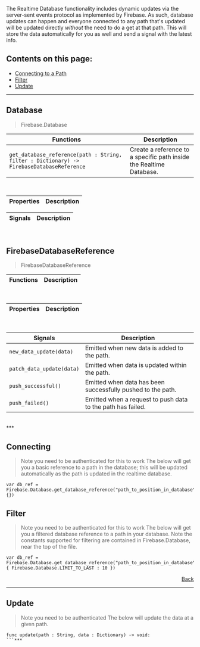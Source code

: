 The Realtime Database functionality includes dynamic updates via the server-sent events protocol as implemented by Firebase. As such, database updates can happen and everyone connected to any path that's updated will be updated directly *without* the need to do a get at that path. This will store the data automatically for you as well and send a signal with the latest info.


## Contents on this page:
- [Connecting to a Path](https://github.com/GodotNuts/GodotFirebase/wiki/RealtimeDatabase#Connecting)
- [Filter](https://github.com/GodotNuts/GodotFirebase/wiki/RealtimeDatabase#Filter)
- [Update](https://github.com/GodotNuts/GodotFirebase/wiki/RealtimeDatabase#Update)

***
## Database
> Firebase.Database

|Functions|Description|
|-|-|
|`get_database_reference(path : String, filter : Dictionary) -> FirebaseDatabaseReference`|Create a reference to a specific path inside the Realtime Database.|
<br/>

|Properties|Description|
|-|-|

|Signals|Description|
|-|-|
<br/>

## FirebaseDatabaseReference
> FirebaseDatabaseReference

|Functions|Description|
|-|-|
<br/>

|Properties|Description|
|-|-|
<br/>

|Signals|Description|
|-|-|
|`new_data_update(data)`|Emitted when new data is added to the path.|
|`patch_data_update(data)`|Emitted when data is updated within the path.|
|`push_successful()`|Emitted when data has been successfully pushed to the path.|
|`push_failed()`|Emitted when a request to push data to the path has failed.|
<br/>
***

## Connecting
> Note you need to be authenticated for this to work
The below will get you a basic reference to a path in the database; this will be updated automatically as the path is updated in the realtime database.
```gdscript
var db_ref = Firebase.Database.get_database_reference("path_to_position_in_database", {})
```

## Filter
> Note you need to be authenticated for this to work
The below will get you a filtered database reference to a path in your database. Note the constants supported for filtering are contained in Firebase.Database, near the top of the file.

```gdscript
var db_ref = Firebase.Database.get_database_reference("path_to_position_in_database", { Firebase.Database.LIMIT_TO_LAST : 10 })
```

<p align="right"><a href="#contents-on-this-page">Back</a></p> 

***

## Update
> Note you need to be authenticated
The below will update the data at a given path.

```gdscript
func update(path : String, data : Dictionary) -> void:
```***
